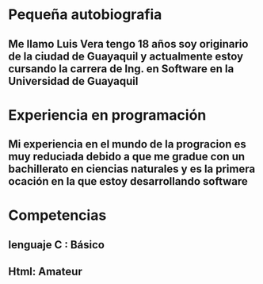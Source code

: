 <html>
    <head>
        <title>Luis Alberto Vera Garcia </title> 
    </head>
    <body>
        <h1>Pequeña autobiografia</h1>
        <h2>Me llamo Luis Vera tengo 18 años soy originario de la ciudad de Guayaquil y actualmente estoy cursando la carrera de Ing. en Software en la Universidad de Guayaquil</h2>
        <h1>Experiencia en programación</h1>
        <h2>Mi experiencia en el mundo de la progracion es muy reduciada debido a que me gradue con un bachillerato en ciencias naturales y es la primera ocación en la que estoy desarrollando software</h2>
        <h1>Competencias</h1>
        <h2>lenguaje C : Básico </h2>
        <h2>Html: Amateur </h2>
        <h1>
    </body>
</html>
